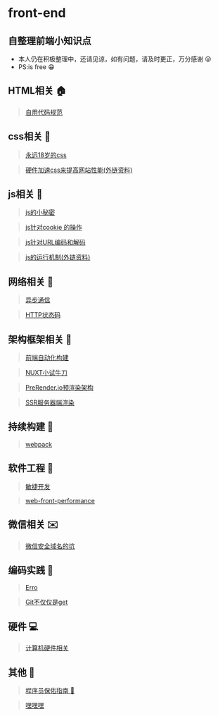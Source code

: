# front-end
## 自整理前端小知识点
* 本人仍在积极整理中，还请见谅，如有问题，请及时更正，万分感谢 :stuck_out_tongue_closed_eyes:
* PS:is free :grin: 

## HTML相关 :house:
> [自用代码规范](./profiles/自用代码规范.md)

## css相关 :european_castle:
> [永远18岁的css](./profiles/永远18岁的css.md)

> [硬件加速css来提高网站性能(外链资料)](http://blog.teamtreehouse.com/increase-your-sites-performance-with-hardware-accelerated-css)

## js相关 :speak_no_evil:
> [js的小秘密](./profiles/js的小秘密.md)

> [js针对cookie 的操作](./profiles/js针对cookie的操作.md)

> [js针对URL编码和解码](./profiles/js针对URL编码和解码.md)

> [js的运行机制(外链资料)](http://www.ruanyifeng.com/blog/2014/10/event-loop.html)

## 网络相关 :postbox:
> [异步通信](./profiles/异步通信.md)

> [HTTP状态码](./profiles/HTTP状态码.md)

## 架构框架相关 :construction:
> [前端自动化构建](./profiles/前端自动化构建.md)

> [NUXT小试牛刀](./profiles/NUXT小试牛刀.md)

> [PreRender.io预渲染架构](./profiles/PreRender.io预渲染架构.md)

> [SSR服务器端渲染](./profiles/SSR服务器端渲染.md)

## 持续构建 :articulated_lorry:
> [webpack](./profiles/webpack.md)

## 软件工程 :wrench:
> [敏捷开发](./profiles/敏捷开发.md)

> [web-front-performance](./profiles/web-front-performance.md)

## 微信相关 :envelope:
> [微信安全域名的坑](./profiles/微信安全域名的坑.md)

## 编码实践 :paperclip:
> [Erro](./profiles/Erro.md)

> [Git不仅仅是get](./profiles/Git不仅仅是get.md)

## 硬件 :computer:
> [计算机硬件相关](./profiles/计算机硬件相关.md)

## 其他 :hankey:
> [程序员保佑指南 :pray: ](./profiles/程序员保佑指南.md)

> [嘿嘿嘿](./profiles/嘿嘿嘿.md)